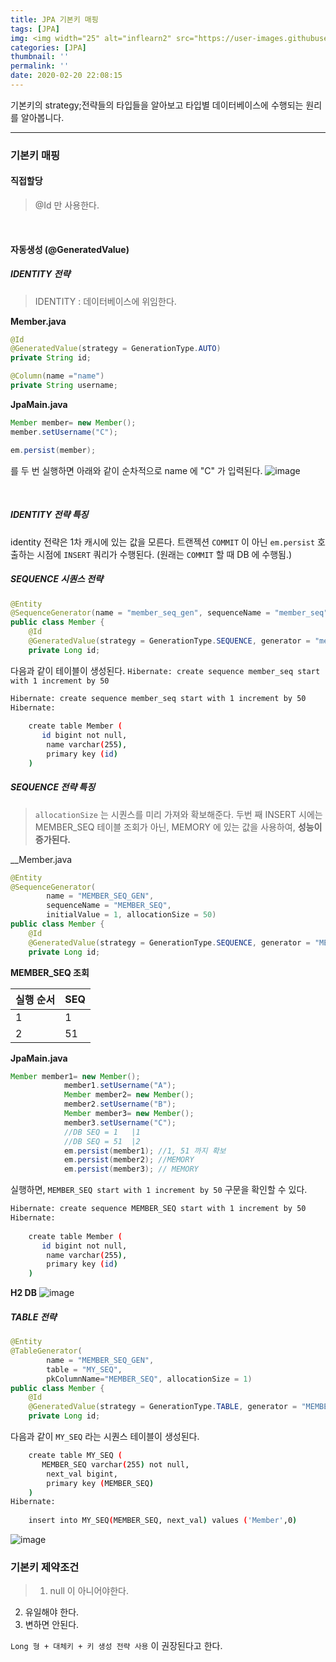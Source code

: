 ```yaml
---
title: JPA 기본키 매핑
tags: [JPA]
img: <img width="25" alt="inflearn2" src="https://user-images.githubusercontent.com/28856435/74893276-55244f00-53cf-11ea-8a6d-90ac0c4eb72a.png">
categories: [JPA]
thumbnail: ''
permalink: ''
date: 2020-02-20 22:08:15
---
```


기본키의 strategy;전략들의 타입들을 알아보고
타입별 데이터베이스에 수행되는 원리를 알아봅니다.
<!-- excerpt -->
<!-- toc -->

---

### 기본키 매핑

#### 직접할당 
>@Id 만 사용한다.
<br/>

#### 자동생성 (@GeneratedValue)
##### IDENTITY 전략

>IDENTITY : 데이터베이스에 위임한다.

__Member.java__
```java
@Id
@GeneratedValue(strategy = GenerationType.AUTO)
private String id;

@Column(name ="name")
private String username;
```
__JpaMain.java__
```java
Member member= new Member();
member.setUsername("C");

em.persist(member);
```
를 두 번 실행하면 아래와 같이 순차적으로 name 에 "C" 가 입력된다.
![image](https://user-images.githubusercontent.com/28856435/74938723-e6c4a880-5431-11ea-9388-f1c3f39bd6b0.png)

<br/>

##### IDENTITY 전략 특징

identity 전략은 1차 캐시에 있는 값을 모른다.
트랜젝션 `COMMIT` 이 아닌
`em.persist` 호출하는 시점에 `INSERT` 쿼리가 수행된다.
(원래는 `COMMIT` 할 때 DB 에 수행됨.)

##### SEQUENCE 시퀀스 전략

```java
@Entity
@SequenceGenerator(name = "member_seq_gen", sequenceName = "member_seq")
public class Member {
    @Id
    @GeneratedValue(strategy = GenerationType.SEQUENCE, generator = "member_seq_gen")
    private Long id;
```

다음과 같이 테이블이 생성된다.
`Hibernate: create sequence member_seq start with 1 increment by 50`

```bash
Hibernate: create sequence member_seq start with 1 increment by 50
Hibernate: 
    
    create table Member (
       id bigint not null,
        name varchar(255),
        primary key (id)
    )
```

##### SEQUENCE 전략 특징

>`allocationSize` 는 시퀀스를 미리 가져와 확보해준다.
두번 째 INSERT 시에는 MEMBER_SEQ 테이블 조회가 아닌, MEMORY 에 있는 값을 사용하여,
__성능이 증가된다.__

__Member.java
```java
@Entity
@SequenceGenerator(
        name = "MEMBER_SEQ_GEN",
        sequenceName = "MEMBER_SEQ",
        initialValue = 1, allocationSize = 50)
public class Member {
    @Id
    @GeneratedValue(strategy = GenerationType.SEQUENCE, generator = "MEMBER_SEQ_GEN")
    private Long id;
```

__MEMBER_SEQ 조회__

|실행 순서|SEQ|
|-----|----|
|1|1|
|2|51|

__JpaMain.java__
```java
Member member1= new Member();
            member1.setUsername("A");
            Member member2= new Member();
            member2.setUsername("B");
            Member member3= new Member();
            member3.setUsername("C");
            //DB SEQ = 1   |1
            //DB SEQ = 51  |2
            em.persist(member1); //1, 51 까지 확보
            em.persist(member2); //MEMORY
            em.persist(member3); // MEMORY
```

실행하면, `MEMBER_SEQ start with 1 increment by 50` 구문을 확인할 수 있다.

```bash
Hibernate: create sequence MEMBER_SEQ start with 1 increment by 50
Hibernate: 
    
    create table Member (
       id bigint not null,
        name varchar(255),
        primary key (id)
    )
```

__H2 DB__
![image](https://user-images.githubusercontent.com/28856435/74943988-a0267c80-5438-11ea-837d-4bb74456289b.png)
<br/>

##### TABLE 전략

```java
@Entity
@TableGenerator(
        name = "MEMBER_SEQ_GEN",
        table = "MY_SEQ",
        pkColumnName="MEMBER_SEQ", allocationSize = 1)
public class Member {
    @Id
    @GeneratedValue(strategy = GenerationType.TABLE, generator = "MEMBER_SEQ_GEN")
    private Long id;
```

다음과 같이 `MY_SEQ` 라는 시퀀스 테이블이 생성된다.
```bash
    create table MY_SEQ (
       MEMBER_SEQ varchar(255) not null,
        next_val bigint,
        primary key (MEMBER_SEQ)
    )
Hibernate: 
    
    insert into MY_SEQ(MEMBER_SEQ, next_val) values ('Member',0)
```

![image](https://user-images.githubusercontent.com/28856435/74940568-fd203380-5434-11ea-8f4c-ee95ccbe2a01.png)
<br/>

### 기본키 제약조건

>1) null 이 아니어야한다.
2) 유일해야 한다.
3) 변하면 안된다.

`Long 형 + 대체키 + 키 생성 전략 사용` 이 권장된다고 한다.







